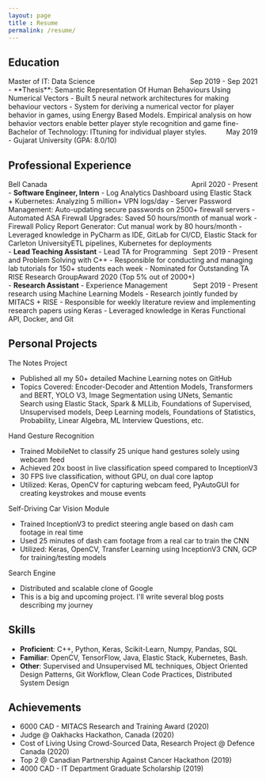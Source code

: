 ```yaml
---
layout: page
title : Resume
permalink: /resume/
---
```


Education
---

<p style="margin:0;display:inline;float:left">Master of IT: Data Science </p>
<p style="margin:0;display:inline;float:right" >Sep 2019 - Sep 2021</p>
<br>
- **Thesis**:   Semantic Representation Of Human Behaviours Using Numerical Vectors
- Built 5 neural network architectures for making behaviour vectors
- System for deriving a numerical vector for player behavior in games, 
  using Energy Based Models. Empirical analysis on how behavior vectors
  enable better player style recognition and game fine-tuning for individual player styles. 

<p style="margin:0;display:inline;float:left">Bachelor of Technology: IT</p>
<p style="margin:0;display:inline;float:right" >May 2019</p>
<br>
- Gujarat University (GPA: 8.0/10)

Professional Experience
---

<p style="margin:0;display:inline;float:left">Bell Canada </p>
<p style="margin:0;display:inline;float:right" >April 2020 - Present</p>
<br>
- <strong>Software Engineer, Intern</strong>
- Log Analytics Dashboard using Elastic Stack + Kubernetes: Analyzing 5 million+ VPN logs/day
- Server Password Management: Auto-updating secure passwords on 2500+ firewall servers
- Automated ASA Firewall Upgrades: Saved 50 hours/month of manual work
- Firewall Policy Report Generator: Cut manual work by 80 hours/month
- Leveraged knowledge in PyCharm as IDE, GitLab for CI/CD, Elastic Stack for ETL 
    pipelines, Kubernetes for deployments

<p style="margin:0;display:inline;float:left">Carleton University </p>
<p style="margin:0;display:inline;float:right" >Sept 2019 - Present</p>
<br>
- <strong>Lead Teaching Assistant</strong>
- Lead TA for Programming and Problem Solving with C++
- Responsible for conducting and managing lab tutorials for 150+ students each week
- Nominated for Outstanding TA Award 2020 (Top 5% out of 2000+)

<p style="margin:0;display:inline;float:left">RISE Research Group</p>
<p style="margin:0;display:inline;float:right" >Sept 2019 - Present</p>
<br>
- <strong>Research Assistant</strong>
- Experience Management research using Machine Learning Models
- Research jointly funded by MITACS + RISE
- Responsible for weekly literature review and implementing research papers using Keras
- Leveraged knowledge in Keras Functional API, Docker, and Git

Personal Projects 
----

The Notes Project
- Published all my 50+ detailed Machine Learning notes on GitHub
- Topics Covered: Encoder-Decoder and Attention Models, Transformers and BERT, YOLO V3,
  Image Segmentation using UNets, Semantic Search using Elastic Stack, Spark & MLLib,
  Foundations of Supervised, Unsupervised models, Deep Learning models, Foundations of Statistics,
  Probability, Linear Algebra, ML Interview Questions, etc.
  
Hand Gesture Recognition
- Trained MobileNet to classify 25 unique hand gestures solely using webcam feed
- Achieved 20x boost in live classification speed compared to InceptionV3
- 30 FPS live classification, without GPU, on dual core laptop
- Utilized: Keras, OpenCV for capturing webcam feed, PyAutoGUI for creating keystrokes and mouse events

Self-Driving Car Vision Module
- Trained InceptionV3 to predict steering angle based on dash cam footage in real time
- Used 25 minutes of dash cam footage from a real car to train the CNN
- Utilized: Keras, OpenCV, Transfer Learning using InceptionV3 CNN, GCP for training/testing models

Search Engine
- Distributed and scalable clone of Google
- This is a big and upcoming project. I'll write several blog posts describing my journey

Skills
---
- **Proficient**: C++, Python, Keras, Scikit-Learn, Numpy, Pandas, SQL
- **Familiar**: OpenCV, TensorFlow, Java, Elastic Stack, Kubernetes, Bash.
- **Other**: Supervised and Unsupervised ML techniques, Object Oriented Design Patterns, Git Workflow,
 Clean Code Practices, Distributed System Design

Achievements
---
- 6000 CAD - MITACS Research and Training Award (2020)
- Judge @ Oakhacks Hackathon, Canada (2020)
- Cost of Living Using Crowd-Sourced Data, Research Project @ Defence Canada (2020)
- Top 2 @ Canadian Partnership Against Cancer Hackathon (2019)
- 4000 CAD - IT Department Graduate Scholarship (2019)
